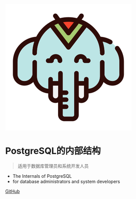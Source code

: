 

![logo](imgs/logo/icon.svg)

# PostgreSQL的内部结构

> 适用于数据库管理员和系统开发人员 

* The Internals of PostgreSQL
* for database administrators and system developers

[GitHub](https://github.com//yonj1e/interdb)